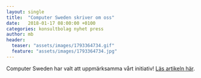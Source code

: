 ```yaml
---
layout: single
title:  "Computer Sweden skriver om oss"
date:   2018-01-17 08:00:00 +0100
categories: konsultbolag nyhet press
author: mb
header:
  teaser: "assets/images/1793364734.gif"
  feature: "assets/images/1793364734.jpg"
---
```

Computer Sweden har valt att uppmärksamma vårt initiativ! [Läs artikeln här](https://computersweden.idg.se/2.2683/1.696092/it-konsulter-kooperativ).
